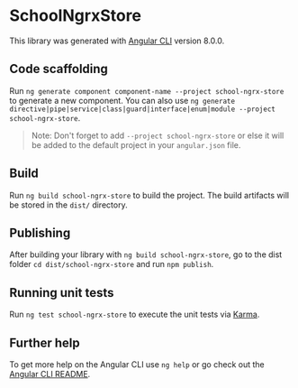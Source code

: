 # SchoolNgrxStore

This library was generated with [Angular CLI](https://github.com/angular/angular-cli) version 8.0.0.

## Code scaffolding

Run `ng generate component component-name --project school-ngrx-store` to generate a new component. You can also use `ng generate directive|pipe|service|class|guard|interface|enum|module --project school-ngrx-store`.
> Note: Don't forget to add `--project school-ngrx-store` or else it will be added to the default project in your `angular.json` file. 

## Build

Run `ng build school-ngrx-store` to build the project. The build artifacts will be stored in the `dist/` directory.

## Publishing

After building your library with `ng build school-ngrx-store`, go to the dist folder `cd dist/school-ngrx-store` and run `npm publish`.

## Running unit tests

Run `ng test school-ngrx-store` to execute the unit tests via [Karma](https://karma-runner.github.io).

## Further help

To get more help on the Angular CLI use `ng help` or go check out the [Angular CLI README](https://github.com/angular/angular-cli/blob/master/README.md).
